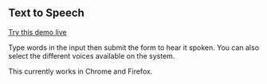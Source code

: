 ## Text to Speech
[Try this demo live](https://vigilant-wescoff-c2d2d0.netlify.app/)

Type words in the input then submit the form to hear it spoken. You can also select the different voices available on the system.

This currently works in Chrome and Firefox.

